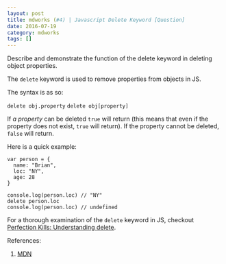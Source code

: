 ```yaml
---
layout: post
title: mdworks (#4) | Javascript Delete Keyword [Question]
date: 2016-07-19
category: mdworks
tags: []
---
```


Describe and demonstrate the function of the delete keyword in deleting object properties. 

The `delete` keyword is used to remove properties from objects in JS.  

The syntax is as so: 

`delete obj.property`
`delete obj[property]`

If *a property* can be deleted `true` will return (this means that even if the property does not exist, `true` will return). If the property cannot be deleted, `false` will return. 

Here is a quick example: 

```
var person = {
  name: "Brian",
  loc: "NY",
  age: 28
}

console.log(person.loc) // "NY"
delete person.loc
console.log(person.loc) // undefined

```

For a thorough examination of the `delete` keyword in JS, checkout [Perfection Kills: Understanding delete](http://perfectionkills.com/understanding-delete/).

References: 
1. [MDN](https://developer.mozilla.org/en-US/docs/Web/JavaScript/Reference/Operators/delete)
